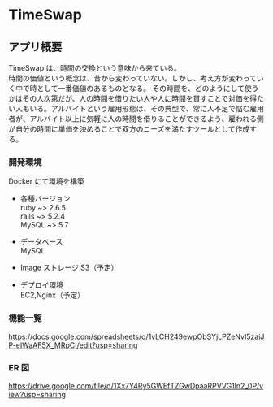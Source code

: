 # TimeSwap

## アプリ概要

TimeSwap は、時間の交換という意味から来ている。  
時間の価値という概念は、昔から変わっていない。しかし、考え方が変わっていく中で時として一番価値のあるものとなる。
その時間を、どのようにして使うかはその人次第だが、人の時間を借りたい人や人に時間を貸すことで対価を得たい人もいる。アルバイトという雇用形態は、その典型で、常に人不足で悩む雇用者が、アルバイト以上に気軽に人の時間を借りることができるよう、雇われる側が自分の時間に単価を決めることで双方のニーズを満たすツールとして作成する。

### 開発環境

Docker にて環境を構築

- 各種バージョン  
  ruby ~> 2.6.5  
  rails ~> 5.2.4  
  MySQL ~> 5.7

- データベース  
  MySQL

- Image ストレージ
  S3（予定）

- デプロイ環境  
  EC2,Nginx（予定）

### 機能一覧

https://docs.google.com/spreadsheets/d/1vLCH249ewpObSYjLPZeNvI5zaiJP-eIWaAF5X_MRpCI/edit?usp=sharing

### ER 図

https://drive.google.com/file/d/1Xx7Y4Ry5GWEfTZGwDpaaRPVVG1ln2_0P/view?usp=sharing
